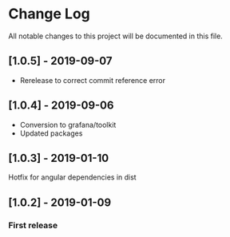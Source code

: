 # Change Log

All notable changes to this project will be documented in this file.

## [1.0.5] - 2019-09-07

- Rerelease to correct commit reference error

## [1.0.4] - 2019-09-06

- Conversion to grafana/toolkit
- Updated packages

## [1.0.3] - 2019-01-10

Hotfix for angular dependencies in dist

## [1.0.2] - 2019-01-09

### First release
